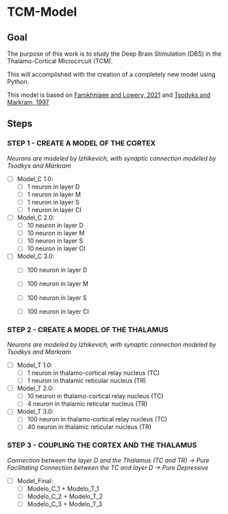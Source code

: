 ﻿# TCM-Model

## Goal

The purpose of this work is to study the Deep Brain Stimulation (DBS) in the Thalamo-Cortical Microcircuit (TCM).

This will accomplished with the creation of a completely new model using Python.

This model is based on [Farokhniaee and Lowery, 2021](https://iopscience.iop.org/article/10.1088/1741-2552/abee50/data) and [Tsodyks and Markram, 1997](https://www.pnas.org/doi/10.1073/pnas.94.2.719)

## Steps

### STEP 1 - CREATE A MODEL OF THE CORTEX

*Neurons are modeled by Izhikevich, with synaptic connection modeled by Tsodkys and Markram*

- [ ] Model_C 1.0:
    - [ ] 1 neuron in layer D
    - [ ] 1 neuron in layer M
    - [ ] 1 neuron in layer S
    - [ ] 1 neuron in layer CI

- [ ] Model_C 2.0:
    - [ ] 10 neuron in layer D
    - [ ] 10 neuron in layer M
    - [ ] 10 neuron in layer S
    - [ ] 10 neuron in layer CI

- [ ] Model_C 3.0:
    - [ ] 100 neuron in layer D
    - [ ] 100 neuron in layer M
    - [ ] 100 neuron in layer S
    - [ ] 100 neuron in layer CI
    

### STEP 2 - CREATE A MODEL OF THE THALAMUS

*Neurons are modeled by Izhikevich, with synaptic connection modeled by Tsodkys and Markram*

- [ ] Model_T 1.0:
    - [ ] 1 neuron in thalamo-cortical relay nucleus (TC)
    - [ ] 1 neuron in thalamic reticular nucleus (TR)

- [ ] Model_T 2.0:
    - [ ] 10 neuron in thalamo-cortical relay nucleus (TC)
    - [ ] 4 neuron in thalamic reticular nucleus (TR)
    
- [ ] Model_T 3.0:
    - [ ] 100 neuron in thalamo-cortical relay nucleus (TC)
    - [ ] 40 neuron in thalamic reticular nucleus (TR)

### STEP 3 - COUPLING THE CORTEX AND THE THALAMUS

*Connection between the layer D and the Thalamus (TC and TR) -> Pure Facilitating*
*Connection between the TC and layer D -> Pure Depressive*

- [ ] Model_Final:
    - [ ] Modelo_C_1 + Modelo_T_1
    - [ ] Modelo_C_2 + Modelo_T_2
    - [ ] Modelo_C_3 + Modelo_T_3
